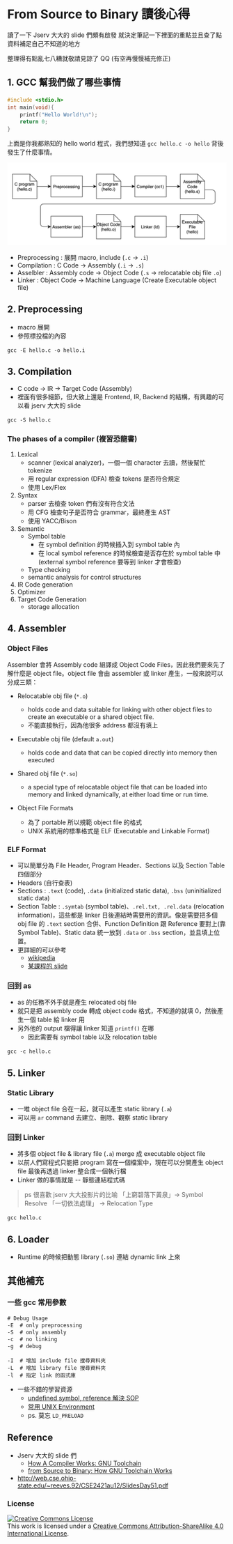 # From Source to Binary 讀後心得

讀了一下 Jserv 大大的 slide 們頗有啟發
就決定筆記一下裡面的重點並且查了點資料補足自己不知道的地方

整理得有點亂七八糟就敬請見諒了 QQ (有空再慢慢補充修正)

## 1. GCC 幫我們做了哪些事情

```C
#include <stdio.h>
int main(void){
    printf("Hello World!\n");
    return 0;
}
```

上面是你我都熟知的 hello world 程式，我們想知道 `gcc hello.c -o hello` 背後發生了什麼事情。

![](flow.png)

- Preprocessing : 展開 macro, include (`.c` -> `.i`)
- Compilation : C Code -> Assembly  (`.i` -> `.s`)
- Asselbler : Assembly code -> Object Code   (`.s` -> relocatable obj file `.o`)
- Linker : Object Code -> Machine Language (Create Executable object file)

## 2. Preprocessing

- macro 展開
- 參照標投檔的內容

`gcc -E hello.c -o hello.i`

## 3. Compilation

- C code -> IR -> Target Code (Assembly)
- 裡面有很多細節，但大致上還是 Frontend, IR, Backend 的結構，有興趣的可以看 jserv 大大的 slide

`gcc -S hello.c`

### The phases of a compiler (複習恐龍書)

1. Lexical
    - scanner (lexical analyzer)，一個一個 character 去讀，然後幫忙 tokenize
    - 用 regular expression (DFA) 檢查 tokens 是否符合規定
    - 使用 Lex/Flex
2. Syntax
    - parser 去檢查 token 們有沒有符合文法
    - 用 CFG 檢查句子是否符合 grammar，最終產生 AST
    - 使用 YACC/Bison
3. Semantic
    - Symbol table
        - 在 symbol definition 的時候插入到 symbol table 內
        - 在 local symbol reference 的時候檢查是否存在於 symbol table 中 (external symbol reference 要等到 linker 才會檢查)
    - Type checking
    - semantic analysis for control structures
4. IR Code generation
5. Optimizer
6. Target Code Generation
    - storage allocation

## 4. Assembler

### Object Files

Assembler 會將 Assembly code 組譯成 Object Code Files，因此我們要來先了解什麼是 object file。object file 會由 assembler 或 linker 產生，一般來說可以分成三類：
- Relocatable obj file (`*.o`)
    - holds code and data suitable for linking with other object files to create an executable or a
shared object file.
    - 不能直接執行，因為他很多 address 都沒有填上
- Executable obj file (default `a.out`)
    - holds code and data that can be copied directly into memory then executed
- Shared obj file (`*.so`)
    - a special type of relocatable object file that can be loaded into memory and linked dynamically, at either load time or run time.

- Object File Formats
    - 為了 portable 所以規範 object file 的格式
    - UNIX 系統用的標準格式是 ELF (Executable and Linkable Format)

### ELF Format
- 可以簡單分為 File Header, Program Header、Sections 以及 Section Table 四個部分
- Headers (自行查表)
- Sections : `.text` (code), `.data` (initialized static data), `.bss` (uninitialized static data)
- Section Table : `.symtab` (symbol table)、`.rel.txt, .rel.data` (relocation information)，這些都是 linker 日後連結時需要用的資訊。像是需要把多個 obj file 的 `.text` section 合併、Function Definition 跟 Reference 要對上(靠Symbol Table)、Static data 統一放到 `.data` or `.bss` section，並且填上位置。
- 更詳細的可以參考
    - [wikipedia](https://en.wikipedia.org/wiki/Executable_and_Linkable_Format#File_header)
    - [某課程的 slide](http://web.cse.ohio-state.edu/~reeves.92/CSE2421au12/SlidesDay51.pdf)

### 回到 as

- as 的任務不外乎就是產生 relocated obj file
- 就只是把 assembly code 轉成 object code 格式，不知道的就填 0，然後產生一個 table 給 linker 用
- 另外他的 output 檔得讓 linker 知道 `printf()` 在哪
    - 因此需要有 symbol table 以及 relocation table

`gcc -c hello.c`

## 5. Linker

### Static Library

- 一堆 object file 合在一起，就可以產生 static library (`.a`)
- 可以用 `ar` command 去建立、刪除、觀察 static library

### 回到 Linker

- 將多個 object file & library file (`.a`) merge 成 executable object file
- 以前人們寫程式只能把 program 寫在一個檔案中，現在可以分開產生 object file 最後再透過 linker 整合成一個執行檔
- Linker 做的事情就是 -- 靜態連結程式碼

> ps 很喜歡 jserv 大大投影片的比喻
> 「上窮碧落下黃泉」-> Symbol Resolve
> 「一切依法處理」  -> Relocation Type

`gcc hello.c`

## 6. Loader

- Runtime 的時候把動態 library (`.so`) 連結 dynamic link 上來

## 其他補充

### 一些 gcc 常用參數

```
# Debug Usage
-E  # only preprocessing
-S  # only assembly
-c  # no linking
-g  # debug

-I  # 增加 include file 搜尋資料夾
-L  # 增加 library file 搜尋資料夾
-l  # 指定 link 的函式庫
```

- 一些不錯的學習資源
    - [undefined symbol, reference 解決 SOP](https://medium.com/fcamels-notes/解決-linux-上-c-c-的-undefined-symbol-或-undefined-reference-a80ee8f85425)
    - [常用 UNIX Environment](https://stackoverflow.com/questions/16044020/gcc-and-linking-environment-variables-and-flags)
    - ps. 莫忘 `LD_PRELOAD`

## Reference

- Jserv 大大的 slide 們
    - [How A Compiler Works: GNU Toolchain](https://www.slideshare.net/jserv/how-a-compiler-works-gnu-toolchain)
    - [from Source to Binary: How GNU Toolchain Works](https://www.slideshare.net/jserv/from-source-to-binary-how-gnu-toolchain-works/46)
- http://web.cse.ohio-state.edu/~reeves.92/CSE2421au12/SlidesDay51.pdf

### License

<a rel="license" href="http://creativecommons.org/licenses/by-sa/4.0/"><img alt="Creative Commons License" style="border-width:0" src="https://i.creativecommons.org/l/by-sa/4.0/88x31.png" /></a><br />This work is licensed under a <a rel="license" href="http://creativecommons.org/licenses/by-sa/4.0/">Creative Commons Attribution-ShareAlike 4.0 International License</a>.
